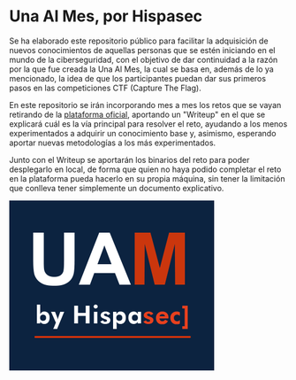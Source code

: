 # Una Al Mes, por Hispasec
Se ha elaborado este repositorio público para facilitar la adquisición de nuevos conocimientos de aquellas personas que se estén iniciando en el mundo de la ciberseguridad, con el objetivo de dar continuidad a la razón por la que fue creada la Una Al Mes, la cual se basa en, además de lo ya mencionado, la idea de que los participantes puedan dar sus primeros pasos en las competiciones CTF (Capture The Flag).

En este repositorio se irán incorporando mes a mes los retos que se vayan retirando de la [plataforma oficial](https://unaalmes.hispasec.com), aportando un "Writeup" en el que se explicará cuál es la vía principal para resolver el reto, ayudando a los menos experimentados a adquirir un conocimiento base y, asimismo, esperando aportar nuevas metodologías a los más experimentados.

Junto con el Writeup se aportarán los binarios del reto para poder desplegarlo en local, de forma que quien no haya podido completar el reto en la plataforma pueda hacerlo en su propia máquina, sin tener la limitación que conlleva tener simplemente un documento explicativo.

![Una Al Mes, by Hispasec](images/uamPantallazo.png)